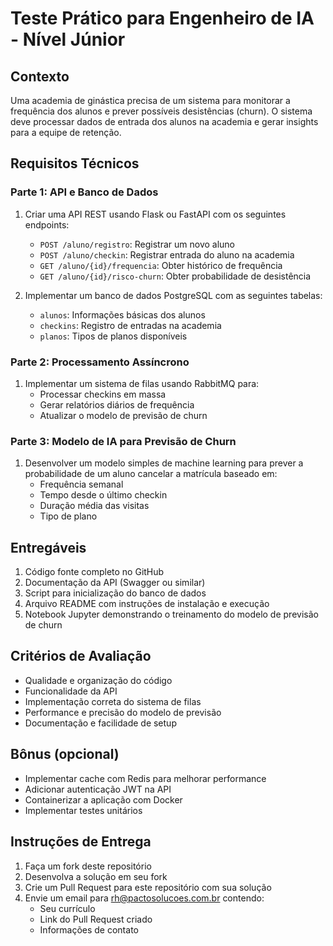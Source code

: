 # Teste Prático para Engenheiro de IA - Nível Júnior

## Contexto
Uma academia de ginástica precisa de um sistema para monitorar a frequência dos alunos e prever possíveis desistências (churn). O sistema deve processar dados de entrada dos alunos na academia e gerar insights para a equipe de retenção.

## Requisitos Técnicos

### Parte 1: API e Banco de Dados
1. Criar uma API REST usando Flask ou FastAPI com os seguintes endpoints:
   - `POST /aluno/registro`: Registrar um novo aluno
   - `POST /aluno/checkin`: Registrar entrada do aluno na academia
   - `GET /aluno/{id}/frequencia`: Obter histórico de frequência
   - `GET /aluno/{id}/risco-churn`: Obter probabilidade de desistência

2. Implementar um banco de dados PostgreSQL com as seguintes tabelas:
   - `alunos`: Informações básicas dos alunos
   - `checkins`: Registro de entradas na academia
   - `planos`: Tipos de planos disponíveis

### Parte 2: Processamento Assíncrono
1. Implementar um sistema de filas usando RabbitMQ para:
   - Processar checkins em massa
   - Gerar relatórios diários de frequência
   - Atualizar o modelo de previsão de churn

### Parte 3: Modelo de IA para Previsão de Churn
1. Desenvolver um modelo simples de machine learning para prever a probabilidade de um aluno cancelar a matrícula baseado em:
   - Frequência semanal
   - Tempo desde o último checkin
   - Duração média das visitas
   - Tipo de plano

## Entregáveis
1. Código fonte completo no GitHub
2. Documentação da API (Swagger ou similar)
3. Script para inicialização do banco de dados
4. Arquivo README com instruções de instalação e execução
5. Notebook Jupyter demonstrando o treinamento do modelo de previsão de churn

## Critérios de Avaliação
- Qualidade e organização do código
- Funcionalidade da API
- Implementação correta do sistema de filas
- Performance e precisão do modelo de previsão
- Documentação e facilidade de setup

## Bônus (opcional)
- Implementar cache com Redis para melhorar performance
- Adicionar autenticação JWT na API
- Containerizar a aplicação com Docker
- Implementar testes unitários

## Instruções de Entrega
1. Faça um fork deste repositório
2. Desenvolva a solução em seu fork
3. Crie um Pull Request para este repositório com sua solução
4. Envie um email para rh@pactosolucoes.com.br contendo:
   - Seu currículo
   - Link do Pull Request criado
   - Informações de contato
